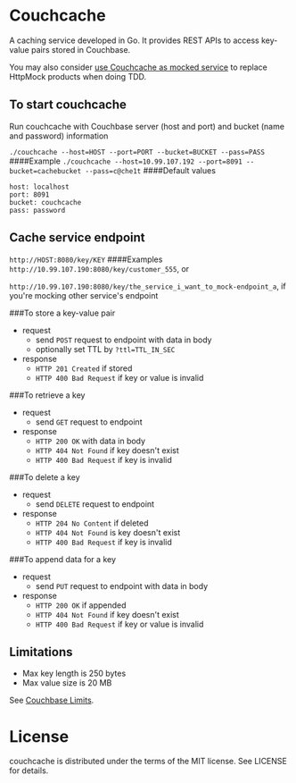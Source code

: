 Couchcache
==
A caching service developed in Go. It provides REST APIs to access key-value pairs stored in Couchbase.

You may also consider [use Couchcache as mocked service](http://codingsince1985.blogspot.com.au/2015/05/use-caching-service-as-mocked.html) to replace HttpMock products when doing TDD.

To start couchcache
--
Run couchcache with Couchbase server (host and port) and bucket (name and password) information

`./couchcache --host=HOST --port=PORT --bucket=BUCKET --pass=PASS`
####Example
`./couchcache --host=10.99.107.192 --port=8091 --bucket=cachebucket --pass=c@che1t`
####Default values
```
host: localhost
port: 8091
bucket: couchcache
pass: password
```
Cache service endpoint
--
`http://HOST:8080/key/KEY`
####Examples
`http://10.99.107.190:8080/key/customer_555`, or

`http://10.99.107.190:8080/key/the_service_i_want_to_mock-endpoint_a`, if you're mocking other service's endpoint

###To store a key-value pair
* request
  * send `POST` request to endpoint with data in body
  * optionally set TTL by `?ttl=TTL_IN_SEC`
* response
  * `HTTP 201 Created` if stored
  * `HTTP 400 Bad Request` if key or value is invalid

###To retrieve a key
* request
  * send `GET` request to endpoint
* response
  * `HTTP 200 OK` with data in body
  * `HTTP 404 Not Found` if key doesn't exist
  * `HTTP 400 Bad Request` if key is invalid

###To delete a key
* request
  * send `DELETE` request to endpoint
* response
  * `HTTP 204 No Content` if deleted
  * `HTTP 404 Not Found` is key doesn't exist
  * `HTTP 400 Bad Request` if key is invalid

###To append data for a key
* request
  * send `PUT` request to endpoint with data in body
* response
  * `HTTP 200 OK` if appended
  * `HTTP 404 Not Found` if key doesn't exist
  * `HTTP 400 Bad Request` if key or value is invalid

Limitations
--
* Max key length is 250 bytes
* Max value size is 20 MB

See [Couchbase Limits](http://docs.couchbase.com/admin/admin/Misc/limits.html).

License
==
couchcache is distributed under the terms of the MIT license. See LICENSE for details.
